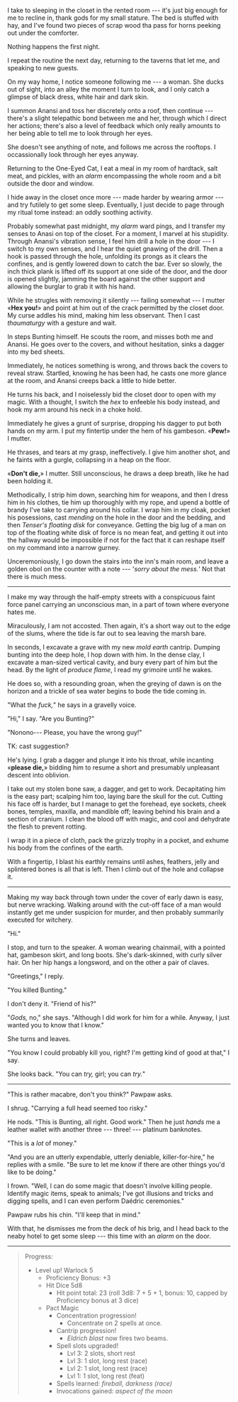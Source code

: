 I take to sleeping in the closet in the rented room --- it's just big enough for
me to recline in, thank gods for my small stature. The bed is stuffed with hay,
and I've found two pieces of scrap wood tha pass for horns peeking out under the
comforter.

Nothing happens the first night.

I repeat the routine the next day, returning to the taverns that let me, and speaking
to new guests.

On my way home, I notice someone following me --- a woman. She ducks out of sight, into
an alley the moment I turn to look, and I only catch a glimpse of black dress, white hair and dark skin.

I summon Anansi and toss her discretely onto a roof, then continue --- there's a slight
telepathic bond between me and her, through which I direct her actions; there's also
a level of feedback which only really amounts to her being able to tell me to look through
her eyes.

She doesn't see anything of note, and follows me across the rooftops. I occassionally look
through her eyes anyway.

Returning to the One-Eyed Cat, I eat a meal in my room of hardtack, salt meat, and pickles,
with an _alarm_ encompassing the whole room and a bit outside the door and window.

I hide away in the closet once more --- made harder by wearing armor --- and try
futilely to get some sleep. Eventually, I just decide to page through my ritual tome instead:
an oddly soothing activity.

Probably somewhat past midnight, my _alarm_ ward pings, and I transfer my senses
to Anasi on top of the closet. For a moment, I marvel at his stupidity. Through
Anansi's vibration sense, I feel him drill a hole in the door --- I switch to
my own senses, and I hear the quiet gnawing of the drill. Then a hook is passed
through the hole, unfolding its prongs as it clears the confines, and is gently
lowered down to catch the bar. Ever so slowly, the inch thick plank is lifted
off its support at one side of the door, and the door is opened slightly, jamming
the board against the other support and allowing the burglar to grab it with
his hand.

While he strugles with removing it silently --- failing somewhat --- I mutter
«__Hex you!__» and point at him out of the crack permitted by the closet door.
My curse addles his mind, making him less observant. Then I cast _thaumaturgy_ with
a gesture and wait.

In steps Bunting himself. He scouts the room, and misses both me and Anansi. He
goes over to the covers, and without hesitation, sinks a dagger into my bed sheets.

Immediately, he notices something is wrong, and throws back the covers to reveal
straw. Startled, knowing he has been had, he casts one more glance at the room, and Anansi
creeps back a little to hide better.

He turns his back, and I noiselessly bid the closet door to open with my magic. With
a thought, I switch the _hex_ to enfeeble his body instead, and hook my arm around his
neck in a choke hold.

Immediately he gives a grunt of surprise, dropping his dagger to put both hands
on my arm. I put my fintertip under the hem of his gambeson. «__Pew!__» I
mutter.

He thrases, and tears at my grasp, ineffectively. I give him another shot, and he faints with
a gurgle, collapsing in a heap on the floor.

«__Don't die,__» I mutter. Still unconscious, he draws a deep breath, like he had been holding it.

Methodically, I strip him down, searching him for weapons, and then I dress
him in his clothes, tie him up thoroughly with my rope, and upend a bottle of
brandy I've take to carrying around his collar. I wrap him in my cloak, pocket
his posessions, cast _mending_ on the hole in the door and the bedding, and then
_Tenser's floating disk_ for conveyance. Getting the big lug of a man on top of
the floating white disk of force is no mean feat, and getting it out into the
hallway would be impossible if not for the fact that it can reshape itself on my
command into a narrow gurney.

Unceremoniously, I go down the stairs into the inn's main room, and leave a golden obol on the counter
with a note --- '_sorry about the mess._' Not that there is much mess.

----

I make my way through the half-empty streets with a conspicuous faint force panel carrying
an unconscious man, in a part of town where everyone hates me.

Miraculously, I am not accosted. Then again, it's a short way out to the edge of the slums,
where the tide is far out to sea leaving the marsh bare. 

In seconds, I excavate a grave with my new _mold earth_ cantrip. Dumping bunting into the deep hole,
I hop down with him. In the dense clay, I excavate a man-sized vertical cavity, and bury every part
of him but the head. By the light of _produce flame_, I read my grimoire until he wakes.

He does so, with a resounding groan, when the greying of dawn is on the horizon and a trickle of sea
water begins to bode the tide coming in.

"What the _fuck,_" he says in a gravelly voice.

"Hi," I say. "Are you Bunting?"

"Nonono--- Please, you have the wrong guy!"

TK: cast suggestion?

He's lying. I grab a dagger and plunge it into his throat, while incanting
«__please die,__» bidding him to resume a short and presumably unpleasant
descent into oblivion.

I take out my stolen bone saw, a dagger, and get to work. Decapitating him is
the easy part; scalping him too, laying bare the skull for the cut. Cutting his face
off is harder, but I manage to get the forehead, eye sockets, cheek bones, temples, maxilla,
and mandible off; leaving behind his brain and a section of cranium. I clean the blood off with magic, and
cool and dehydrate the flesh to prevent rotting.

I wrap it in a piece of cloth, pack the grizzly trophy in a pocket, and exhume
his body from the confines of the earth.

With a fingertip, I blast his earthly remains until ashes, feathers, jelly and splintered bones
is all that is left. Then I climb out of the hole and collapse it.

----

Making my way back through town under the cover of early dawn is easy, but nerve wracking. Walking around with
the cut-off face of a man would instantly get me under suspicion for murder, and
then probably summarily executed for witchery.

"Hi."

I stop, and turn to the speaker. A woman wearing chainmail, with a pointed hat, gambeson skirt, and long boots.
She's dark-skinned, with curly silver hair. On her hip hangs a longsword, and on the other a pair of claves.

"Greetings," I reply.

"You killed Bunting."

I don't deny it. "Friend of his?"

"_Gods,_ no," she says. "Although I did work for him for a while. Anyway, I just wanted you to know
that I know."

She turns and leaves.

"You know I could probably kill you, right? I'm getting kind of good at that," I say.

She looks back. "You can _try,_ girl; you can _try._"

----

"This is rather macabre, don't you think?" Pawpaw asks.

I shrug. "Carrying a full head seemed too risky."

He nods. "This is Bunting, all right. Good work."
Then he just _hands_ me a leather wallet with another three --- three! ---
platinum banknotes.

"This is a _lot_ of money."

"And you are an utterly expendable, utterly deniable, killer-for-hire," he replies with
a smile. "Be sure to let me know if there are other things you'd like to be doing."

I frown. "Well, I can do some magic that doesn't involve killing
people. Identify magic items, speak to animals; I've got illusions and tricks
and digging spells, and I can even perform Daédric ceremonies."

Pawpaw rubs his chin. "I'll keep that in mind."

With that, he dismisses me from the deck of his brig, and I head back to the neaby hotel
to get some sleep --- this time with an _alarm_ on the door.

----

> Progress:
> - Level up! Warlock 5
>   - Proficiency Bonus: +3
>   - Hit Dice 5d8
>     - Hit point total: 23 (roll 3d8: 7 + 5 + 1, bonus: 10, capped by Proficiency bonus at 3 dice)
>   - Pact Magic
>     - Concentration progression!
>       - Concentrate on 2 spells at once.
>     - Cantrip progression!
>       - _Eldrich blast_ now fires two beams.
>     - Spell slots upgraded!
>       - Lvl 3: 2 slots, short rest
>       - Lvl 3: 1 slot, long rest (race)
>       - Lvl 2: 1 slot, long rest (race)
>       - Lvl 1: 1 slot, long rest (feat)
>     - Spells learned: _fireball, darkness (race)_
>     - Invocations gained: _aspect of the moon_
